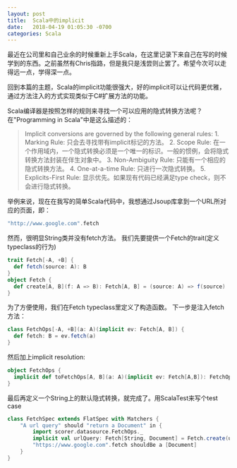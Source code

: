 ```yaml
---
layout: post
title:  Scala中的implicit
date:   2018-04-19 01:05:30 -0700
categories: Scala
---
```

最近在公司里和自己业余的时候重新上手Scala，在这里记录下来自己在写的时候学到的东西。之前虽然有Chris指路，但是我只是浅尝则止罢了。希望今次可以走得远一点，学得深一点。

回到本篇的主题，Scala的implicit功能很强大，好的implicit可以让代码更优雅，通过方法注入的方式实现类似于C#扩展方法的功能。

Scala编译器是按照怎样的规则来寻找一个可以应用的隐式转换方法呢？在"Programming in Scala"中是这么描述的：

> Implicit conversions are governed by the following general rules:
    1. Marking Rule: 只会去寻找带有implicit标记的方法。
    2. Scope Rule: 在一个作用域内，一个隐式转换必须是一个唯一的标识。一般的惯例，会将隐式转换方法封装在伴生对象中。
    3. Non-Ambiguity Rule: 只能有一个相应的隐式转换方法。
    4. One-at-a-time Rule: 只进行一次隐式转换。
    5. Explicits-First Rule: 显示优先。如果现有代码已经满足type check，则不会进行隐式转换。


举例来说，现在在我写的简单Scala代码中，我想通过Jsoup库拿到一个URL所对应的页面，即：

```scala
"http://www.google.com".fetch
```

然而，很明显String类并没有fetch方法。
我们先要提供一个Fetch的trait(定义typeclass的行为)

```scala
trait Fetch[-A, +B] {
  def fetch(source: A): B
}
object Fetch {
  def create[A, B](f: A => B): Fetch[A, B] = (source: A) => f(source)
}
```

为了方便使用，我们在Fetch typeclass里定义了构造函数。
下一步是注入fetch方法：

```scala
class FetchOps[-A, +B](a: A)(implicit ev: Fetch[A, B]) {
  def fetch: B = ev.fetch(a)
}
```

然后加上implicit resolution:

```scala
object FetchOps {
  implicit def toFetchOps[A, B](a: A)(implicit ev: Fetch[A,B]): FetchOps[A, B] = new FetchOps[A,B](a)
}
```

最后再定义一个String上的默认隐式转换，就完成了。用ScalaTest来写个test case

```scala
class FetchSpec extends FlatSpec with Matchers {
    "A url query" should "return a Document" in {
        import scorer.datasource.FetchOps._
        implicit val urlQuery: Fetch[String, Document] = Fetch.create(url => Jsoup.connect(url).get())
        "https://www.google.com".fetch shouldBe a [Document]
    }
}
```

